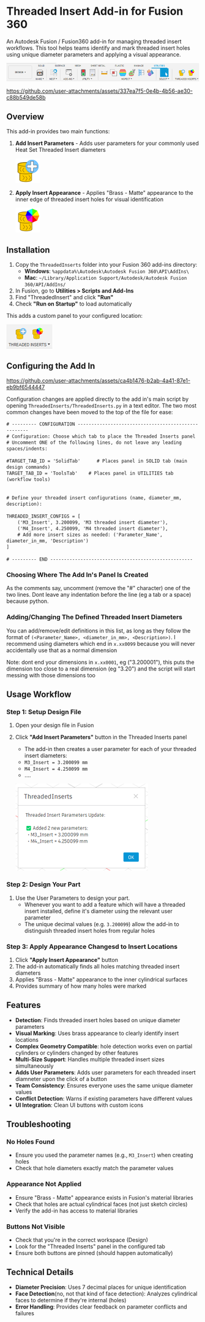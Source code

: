 # Threaded Insert Add-in for Fusion 360

An Autodesk Fusion / Fusion360 add-in for managing threaded insert workflows. This tool helps teams identify and mark threaded insert holes using unique diameter parameters and applying a visual appearance.

![Custom Panel Shown In Utilities Ribon](./Screenshots/UtilitiesRibon.png)

https://github.com/user-attachments/assets/337ea7f5-0e4b-4b56-ae30-c88b549de58b

## Overview

This add-in provides two main functions:
1. **Add Insert Parameters** - Adds user parameters for your commonly used Heat Set Threaded Insert diameters

   ![Insert Parameters Button](./ThreadedInserts/resources/AddParams/32x32.svg)
   
2. **Apply Insert Appearance** - Applies "Brass - Matte" appearance to the inner edge of threaded insert holes for visual identification

    ![Insert Parameters Button](./ThreadedInserts/resources/ApplyAppearance/32x32.svg)


## Installation

1. Copy the `ThreadedInserts` folder into your Fusion 360 add-ins directory:
   - **Windows**: `%appdata%\Autodesk\Autodesk Fusion 360\API\AddIns\`
   - **Mac**: `~/Library/Application Support/Autodesk/Autodesk Fusion 360/API/AddIns/`
2. In Fusion, go to **Utilities > Scripts and Add-Ins**
3. Find "ThreadedInsert" and click **"Run"**
4. Check **"Run on Startup"** to load automatically

This adds a custom panel to your configured location:

![Custom Panel](./Screenshots/Panel.png)

## Configuring the Add In

https://github.com/user-attachments/assets/ca4b1476-b2ab-4a41-87e1-eb9bf6544447



Configuration changes are applied directly to the add in's main script by opening `ThreadedInserts/ThreadedInserts.py` in a text editor. The two most common changes have been moved to the top of the file for ease:
```
# --------- CONFIGURATION ----------------------------------------------------
# Configuration: Choose which tab to place the Threaded Inserts panel
# Uncomment ONE of the following lines, do not leave any leading spaces/indents:

#TARGET_TAB_ID = 'SolidTab'      # Places panel in SOLID tab (main design commands)
TARGET_TAB_ID = 'ToolsTab'    # Places panel in UTILITIES tab (workflow tools)


# Define your threaded insert configurations (name, diameter_mm, description):

THREADED_INSERT_CONFIGS = [
    ('M3_Insert', 3.200099, 'M3 threaded insert diameter'),
    ('M4_Insert', 4.250099, 'M4 threaded insert diameter'),
    # Add more insert sizes as needed: ('Parameter_Name', diameter_in_mm, 'Description')
]

# --------- END ----------------------------------------------------
```
### Choosing Where The Add In's Panel Is Created

As the comments say, uncomment (remove the "#" character) one of the two lines. Dont leave any indentation before the line (eg a tab or a space) because python.

### Adding/Changing The Defined Threaded Insert Diameters

You can add/remove/edit definitions in this list, as long as they follow the format of `(<Parameter_Name>, <diameter_in_mm>, <Description>)`. I recommend using diameters which end in `x.xx0099` because you will never accidentally use that as a normal dimension

Note: dont end your dimensions in `x.xx0001`, eg ("3.200001"), this puts the dimension too close to a real dimension (eg "3.20") and the script will start messing with those dimensions too

## Usage Workflow

### Step 1: Setup Design File
1. Open your design file in Fusion
2. Click **"Add Insert Parameters"** button in the Threaded Inserts panel
    - The add-in then creates a user parameter for each of your threaded insert diameters:
    - `M3_Insert = 3.200099 mm`
    - `M4_Insert = 4.250099 mm`
    - ....

    ![Parameters Added Dialog](./Screenshots/ParamsDialog.png)

### Step 2: Design Your Part
1. Use the User Parameters to design your part. 
    - Whenever you want to add a feature which will have a threaded insert installed, define it's diameter using the relevant user parameter
    - The unique decimal values (e.g. `3.200099`) allow the add-in to distinguish threaded insert holes from regular holes

### Step 3: Apply Appearance Changesd to Insert Locations
1. Click **"Apply Insert Appearance"** button
2. The add-in automatically finds all holes matching threaded insert diameters
3. Applies "Brass - Matte" appearance to the inner cylindrical surfaces
4. Provides summary of how many holes were marked


## Features

- **Detection**: Finds threaded insert holes based on unique diameter parameters
- **Visual Marking**: Uses brass appearance to clearly identify insert locations
- **Complex Geometry Compatible**: hole detection works even on partial cylinders or cylinders changed by other features 
- **Multi-Size Support**: Handles multiple threaded insert sizes simultaneously
- **Adds User Parameters**: Adds user parameters for each threaded insert diamneter upon the click of a button
- **Team Consistency**: Ensures everyone uses the same unique diameter values
- **Conflict Detection**: Warns if existing parameters have different values
- **UI Integration**: Clean UI buttons with custom icons

## Troubleshooting

### No Holes Found
- Ensure you used the parameter names (e.g., `M3_Insert`) when creating holes
- Check that hole diameters exactly match the parameter values

### Appearance Not Applied
- Ensure "Brass - Matte" appearance exists in Fusion's material libraries
- Check that holes are actual cylindrical faces (not just sketch circles)
- Verify the add-in has access to material libraries

### Buttons Not Visible
- Check that you're in the correct workspace (Design)
- Look for the "Threaded Inserts" panel in the configured tab
- Ensure both buttons are pinned (should happen automatically)

## Technical Details

- **Diameter Precision**: Uses 7 decimal places for unique identification
- **Face Detection**(no, not that kind of face detection): Analyzes cylindrical faces to determine if they're internal (holes)
- **Error Handling**: Provides clear feedback on parameter conflicts and failures
